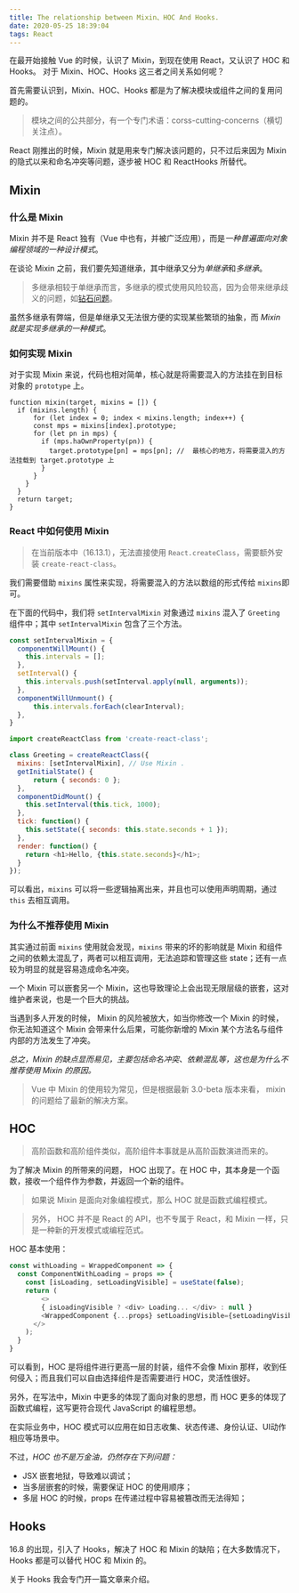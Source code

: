 ```yaml
---
title: The relationship between Mixin、HOC And Hooks.
date: 2020-05-25 18:39:04
tags: React
---
```


在最开始接触 Vue 的时候，认识了 Mixin，到现在使用 React，又认识了 HOC 和 Hooks。 对于 Mixin、HOC、Hooks  这三者之间关系如何呢？

首先需要认识到，Mixin、HOC、Hooks 都是为了解决模块或组件之间的复用问题的。

> 模块之间的公共部分，有一个专门术语：corss-cutting-concerns（横切关注点）。

React 刚推出的时候，Mixin 就是用来专门解决该问题的，只不过后来因为 Mixin 的隐式以来和命名冲突等问题，逐步被 HOC 和 ReactHooks 所替代。

## Mixin
### 什么是 Mixin

Mixin 并不是 React 独有（Vue 中也有，并被广泛应用），而是*一种普遍面向对象编程领域的一种设计模式*。

在谈论 Mixin 之前，我们要先知道继承，其中继承又分为*单继承*和*多继承*。

> 多继承相较于单继承而言，多继承的模式使用风险较高，因为会带来继承歧义的问题，如[钻石问题](https://zhuanlan.zhihu.com/p/75744363)。

虽然多继承有弊端，但是单继承又无法很方便的实现某些繁琐的抽象，而 *Mixin 就是实现多继承的一种模式*。

### 如何实现 Mixin

对于实现 Mixin 来说，代码也相对简单，核心就是将需要混入的方法挂在到目标对象的 `prototype` 上。

````javscript
function mixin(target, mixins = []) {
  if (mixins.length) {
	  for (let index = 0; index < mixins.length; index++) {
      const mps = mixins[index].prototype;
      for (let pn in mps) {
        if (mps.haOwnProperty(pn)) {
          target.prototype[pn] = mps[pn]; //  最核心的地方，将需要混入的方法挂载到 target.prototype 上
        }
      }
    }
  }
  return target;
}
````


### React 中如何使用 Mixin

> 在当前版本中（16.13.1），无法直接使用 `React.createClass`，需要额外安装 `create-react-class`。

我们需要借助 `mixins` 属性来实现，将需要混入的方法以数组的形式传给 `mixins`即可。

在下面的代码中，我们将 `setIntervalMixin` 对象通过 `mixins` 混入了 `Greeting` 组件中；其中 `setIntervalMixin` 包含了三个方法。


````javascript
const setIntervalMixin = {
  componentWillMount() {
    this.intervals = [];
  },
  setInterval() {
    this.intervals.push(setInterval.apply(null, arguments));
  },
  componentWillUnmount() {
	  this.intervals.forEach(clearInterval);
  },
}

import createReactClass from 'create-react-class';

class Greeting = createReactClass({
  mixins: [setIntervalMixin], // Use Mixin .
  getInitialState() {
	  return { seconds: 0 };
  },
  componentDidMount() {
    this.setInterval(this.tick, 1000);
  },
  tick: function() {
    this.setState({ seconds: this.state.seconds + 1 });
  },
  render: function() {
    return <h1>Hello, {this.state.seconds}</h1>;
  }
});
````


可以看出，`mixins` 可以将一些逻辑抽离出来，并且也可以使用声明周期，通过 `this` 去相互调用。

### 为什么不推荐使用 Mixin

其实通过前面 `mixins` 使用就会发现，`mixins` 带来的坏的影响就是 Mixin 和组件之间的依赖太混乱了，两者可以相互调用，无法追踪和管理这些 state；还有一点较为明显的就是容易造成命名冲突。

一个 Mixin 可以嵌套另一个 Mixin，这也导致理论上会出现无限层级的嵌套，这对维护者来说，也是一个巨大的挑战。

当遇到多人开发的时候， Mixin 的风险被放大，如当你修改一个 Mixin 的时候，你无法知道这个 Mixin 会带来什么后果，可能你新增的 Mixin 某个方法名与组件内部的方法发生了冲突。

*总之，Mixin 的缺点显而易见，主要包括命名冲突、依赖混乱等，这也是为什么不推荐使用 Mixin 的原因。*

> Vue 中 Mixin 的使用较为常见，但是根据最新 3.0-beta 版本来看， mixin 的问题给了最新的解决方案。

## HOC

> 高阶函数和高阶组件类似，高阶组件本事就是从高阶函数演进而来的。

为了解决 Mixin 的所带来的问题， HOC 出现了。在 HOC 中，其本身是一个函数，接收一个组件作为参数，并返回一个新的组件。

> 如果说 Mixin 是面向对象编程模式，那么 HOC 就是函数式编程模式。

> 另外， HOC 并不是 React 的 API，也不专属于 React，和 Mixin 一样，只是一种新的开发模式或编程范式。

HOC  基本使用：

````javascript
const withLoading = WrappedComponent => {
  const ComponentWithLoading = props => {
    const [isLoading, setLoadingVisible] = useState(false);
    return (
	    <>
        { isLoadingVisible ? <div> Loading... </div> : null }
        <WrappedComponent {...props} setLoadingVisible={setLoadingVisible} />
      </>
    );
  }
}
````


可以看到，HOC 是将组件进行更高一层的封装，组件不会像 Mixin 那样，收到任何侵入；而且我们可以自由选择组件是否需要进行 HOC，灵活性很好。 

另外，在写法中，Mixin 中更多的体现了面向对象的思想，而 HOC 更多的体现了函数式编程，这写更符合现代 JavaScript 的编程思想。

在实际业务中，HOC 模式可以应用在如日志收集、状态传递、身份认证、UI动作相应等场景中。

不过，*HOC 也不是万金油，仍然存在下列问题：*

- JSX 嵌套地狱，导致难以调试；
- 当多层嵌套的时候，需要保证 HOC 的使用顺序；
- 多层 HOC 的时候，props 在传递过程中容易被篡改而无法得知；


## Hooks

16.8 的出现，引入了 Hooks，解决了 HOC 和 Mixin 的缺陷；在大多数情况下， Hooks 都是可以替代 HOC 和 Mixin 的。

关于 Hooks 我会专门开一篇文章来介绍。

